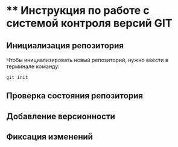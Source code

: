 # ** Инструкция по работе с системой контроля версий GIT

## Инициализация репозитория

Чтобы инициализировать новый репозиторий, нужно ввести в терминале команду: 

    git init
## Проверка состояния репозитория

## Добавление версионности

## Фиксация изменений

